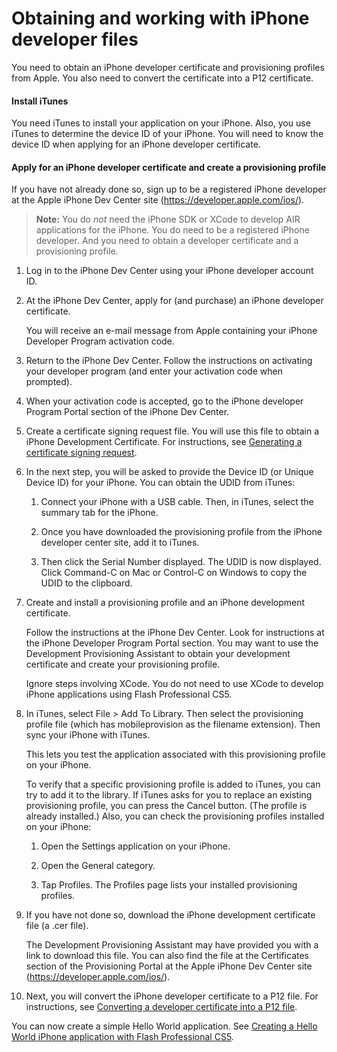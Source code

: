 # Obtaining and working with iPhone developer files

You need to obtain an iPhone developer certificate and provisioning profiles
from Apple. You also need to convert the certificate into a P12 certificate.

#### Install iTunes

You need iTunes to install your application on your iPhone. Also, you use iTunes
to determine the device ID of your iPhone. You will need to know the device ID
when applying for an iPhone developer certificate.

#### Apply for an iPhone developer certificate and create a provisioning profile

If you have not already done so, sign up to be a registered iPhone developer at
the Apple iPhone Dev Center site (<https://developer.apple.com/ios/>).

> **Note:** You do _not_ need the iPhone SDK or XCode to develop AIR
> applications for the iPhone. You do need to be a registered iPhone developer.
> And you need to obtain a developer certificate and a provisioning profile.

1.  Log in to the iPhone Dev Center using your iPhone developer account ID.

2.  At the iPhone Dev Center, apply for (and purchase) an iPhone developer
    certificate.

    You will receive an e-mail message from Apple containing your iPhone
    Developer Program activation code.

3.  Return to the iPhone Dev Center. Follow the instructions on activating your
    developer program (and enter your activation code when prompted).

4.  When your activation code is accepted, go to the iPhone developer Program
    Portal section of the iPhone Dev Center.

5.  Create a certificate signing request file. You will use this file to obtain
    a iPhone Development Certificate. For instructions, see
    [Generating a certificate signing request](./generating-a-certificate-signing-request.md).

6.  In the next step, you will be asked to provide the Device ID (or Unique
    Device ID) for your iPhone. You can obtain the UDID from iTunes:

    1.  Connect your iPhone with a USB cable. Then, in iTunes, select the
        summary tab for the iPhone.

    2.  Once you have downloaded the provisioning profile from the iPhone
        developer center site, add it to iTunes.

    3.  Then click the Serial Number displayed. The UDID is now displayed. Click
        Command-C on Mac or Control-C on Windows to copy the UDID to the
        clipboard.

7.  Create and install a provisioning profile and an iPhone development
    certificate.

    Follow the instructions at the iPhone Dev Center. Look for instructions at
    the iPhone Developer Program Portal section. You may want to use the
    Development Provisioning Assistant to obtain your development certificate
    and create your provisioning profile.

    Ignore steps involving XCode. You do not need to use XCode to develop iPhone
    applications using Flash Professional CS5.

8.  In iTunes, select File \> Add To Library. Then select the provisioning
    profile file (which has mobileprovision as the filename extension). Then
    sync your iPhone with iTunes.

    This lets you test the application associated with this provisioning profile
    on your iPhone.

    To verify that a specific provisioning profile is added to iTunes, you can
    try to add it to the library. If iTunes asks for you to replace an existing
    provisioning profile, you can press the Cancel button. (The profile is
    already installed.) Also, you can check the provisioning profiles installed
    on your iPhone:

    1.  Open the Settings application on your iPhone.

    2.  Open the General category.

    3.  Tap Profiles. The Profiles page lists your installed provisioning
        profiles.

9.  If you have not done so, download the iPhone development certificate file (a
    .cer file).

    The Development Provisioning Assistant may have provided you with a link to
    download this file. You can also find the file at the Certificates section
    of the Provisioning Portal at the Apple iPhone Dev Center site
    (<https://developer.apple.com/ios/>).

10. Next, you will convert the iPhone developer certificate to a P12 file. For
    instructions, see
    [Converting a developer certificate into a P12 file](./converting-a-developer-certificate-into-a-p12-file.md).

You can now create a simple Hello World application. See
[Creating a Hello World iPhone application with Flash Professional CS5](../creating-a-hello-world-iphone-application-with-flash-professional-cs5/index.md).
